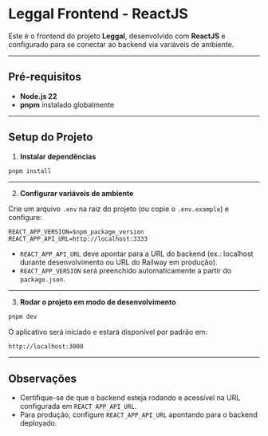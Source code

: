 # Leggal Frontend - ReactJS

Este é o frontend do projeto **Leggal**, desenvolvido com **ReactJS** e configurado para se conectar ao backend via variáveis de ambiente.

---

## Pré-requisitos

* **Node.js 22**
* **pnpm** instalado globalmente

---

## Setup do Projeto

1. **Instalar dependências**

```bash
pnpm install
```

---

2. **Configurar variáveis de ambiente**

Crie um arquivo `.env` na raiz do projeto (ou copie o `.env.example`) e configure:

```env
REACT_APP_VERSION=$npm_package_version
REACT_APP_API_URL=http://localhost:3333
```

* `REACT_APP_API_URL` deve apontar para a URL do backend (ex.: localhost durante desenvolvimento ou URL do Railway em produção).
* `REACT_APP_VERSION` será preenchido automaticamente a partir do `package.json`.

---

3. **Rodar o projeto em modo de desenvolvimento**

```bash
pnpm dev
```

O aplicativo será iniciado e estará disponível por padrão em:

```
http://localhost:3000
```

---

## Observações

* Certifique-se de que o backend esteja rodando e acessível na URL configurada em `REACT_APP_API_URL`.
* Para produção, configure `REACT_APP_API_URL` apontando para o backend deployado.
